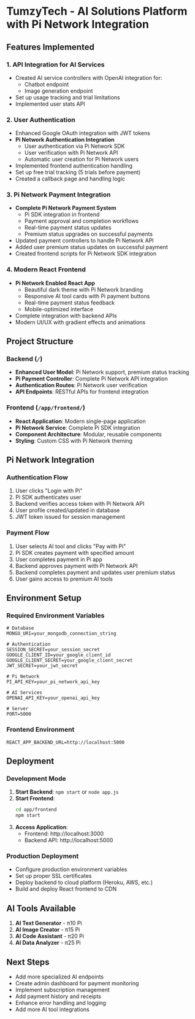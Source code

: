 # TumzyTech - AI Solutions Platform with Pi Network Integration

## Features Implemented

### 1. API Integration for AI Services
- Created AI service controllers with OpenAI integration for:
  - Chatbot endpoint
  - Image generation endpoint
- Set up usage tracking and trial limitations
- Implemented user stats API

### 2. User Authentication
- Enhanced Google OAuth integration with JWT tokens
- **Pi Network Authentication Integration**
  - User authentication via Pi Network SDK
  - User verification with Pi Network API
  - Automatic user creation for Pi Network users
- Implemented frontend authentication handling
- Set up free trial tracking (5 trials before payment)
- Created a callback page and handling logic

### 3. Pi Network Payment Integration
- **Complete Pi Network Payment System**
  - Pi SDK integration in frontend
  - Payment approval and completion workflows
  - Real-time payment status updates
  - Premium status upgrades on successful payments
- Updated payment controllers to handle Pi Network API
- Added user premium status updates on successful payment
- Created frontend scripts for Pi Network SDK integration

### 4. Modern React Frontend
- **Pi Network Enabled React App**
  - Beautiful dark theme with Pi Network branding
  - Responsive AI tool cards with Pi payment buttons
  - Real-time payment status feedback
  - Mobile-optimized interface
- Complete integration with backend APIs
- Modern UI/UX with gradient effects and animations

## Project Structure

### Backend (`/`)
- **Enhanced User Model**: Pi Network support, premium status tracking
- **Pi Payment Controller**: Complete Pi Network API integration
- **Authentication Routes**: Pi Network user verification
- **API Endpoints**: RESTful APIs for frontend integration

### Frontend (`/app/frontend/`)
- **React Application**: Modern single-page application
- **Pi Network Service**: Complete Pi SDK integration
- **Component Architecture**: Modular, reusable components
- **Styling**: Custom CSS with Pi Network theming

## Pi Network Integration

### Authentication Flow
1. User clicks "Login with Pi" 
2. Pi SDK authenticates user
3. Backend verifies access token with Pi Network API
4. User profile created/updated in database
5. JWT token issued for session management

### Payment Flow
1. User selects AI tool and clicks "Pay with Pi"
2. Pi SDK creates payment with specified amount
3. User completes payment in Pi app
4. Backend approves payment with Pi Network API
5. Backend completes payment and updates user premium status
6. User gains access to premium AI tools

## Environment Setup

### Required Environment Variables
```env
# Database
MONGO_URI=your_mongodb_connection_string

# Authentication
SESSION_SECRET=your_session_secret
GOOGLE_CLIENT_ID=your_google_client_id
GOOGLE_CLIENT_SECRET=your_google_client_secret
JWT_SECRET=your_jwt_secret

# Pi Network
PI_API_KEY=your_pi_network_api_key

# AI Services
OPENAI_API_KEY=your_openai_api_key

# Server
PORT=5000
```

### Frontend Environment
```env
REACT_APP_BACKEND_URL=http://localhost:5000
```

## Deployment

### Development Mode
1. **Start Backend**: `npm start` or `node app.js`
2. **Start Frontend**: 
   ```bash
   cd app/frontend
   npm start
   ```
3. **Access Application**:
   - Frontend: http://localhost:3000
   - Backend API: http://localhost:5000

### Production Deployment
- Configure production environment variables
- Set up proper SSL certificates
- Deploy backend to cloud platform (Heroku, AWS, etc.)
- Build and deploy React frontend to CDN

## AI Tools Available
1. **AI Text Generator** - π10 Pi
2. **AI Image Creator** - π15 Pi  
3. **AI Code Assistant** - π20 Pi
4. **AI Data Analyzer** - π25 Pi

## Next Steps
- Add more specialized AI endpoints
- Create admin dashboard for payment monitoring
- Implement subscription management
- Add payment history and receipts
- Enhance error handling and logging
- Add more AI tool integrations
